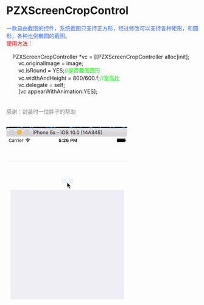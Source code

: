 # PZXScreenCropControl
<div><div><font color="#3366ff">一款自由截图的控件，系统截图只支持正方形，经过修改可以支持各种矩形，和圆形，各种比例椭圆的截图。</font></div><div><font color="#ff0000">使用方法：</font></div><div><br></div><div>&nbsp; &nbsp;
PZXScreenCropController *vc = [[PZXScreenCropController alloc]init];</div><div>&nbsp; &nbsp; &nbsp; &nbsp; vc.originalImage = image;</div><div>&nbsp; &nbsp; &nbsp; &nbsp; vc.isRound = YES;<font color="#00ff00">//是否截图圆形</font></div><div>&nbsp; &nbsp; &nbsp; &nbsp; vc.widthAndHeight = 800/600.f;<font color="#00ff00">//宽高比</font></div><div>&nbsp; &nbsp; &nbsp; &nbsp; vc.delegate = self;</div><div>&nbsp; &nbsp; &nbsp; &nbsp; [vc appearWithAnimation:YES];
</div><div><br></div><div><br></div><div><font color="#808080">感谢：封装时一位胖子的帮助</font></div><div><br></div></div>

![image](https://github.com/PZXforXcode/PZXScreenCropControl/blob/master/PZXScreenCropControl/show.gif) 
